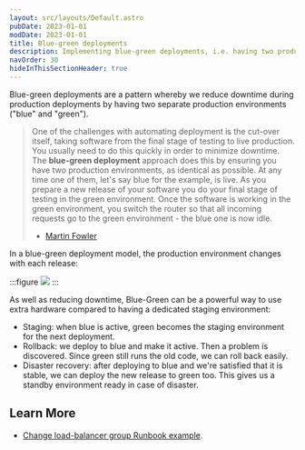 ```yaml
---
layout: src/layouts/Default.astro
pubDate: 2023-01-01
modDate: 2023-01-01
title: Blue-green deployments
description: Implementing blue-green deployments, i.e. having two production environments ("blue" and "green"), with Octopus.
navOrder: 30
hideInThisSectionHeader: true
---
```


Blue-green deployments are a pattern whereby we reduce downtime during production deployments by having two separate production environments ("blue" and "green").

> One of the challenges with automating deployment is the cut-over itself, taking software from the final stage of testing to live production. You usually need to do this quickly in order to minimize downtime. The **blue-green deployment** approach does this by ensuring you have two production environments, as identical as possible. At any time one of them, let's say blue for the example, is live. As you prepare a new release of your software you do your final stage of testing in the green environment. Once the software is working in the green environment, you switch the router so that all incoming requests go to the green environment - the blue one is now idle.
>
> - [Martin Fowler](http://martinfowler.com/bliki/BlueGreenDeployment.html)

In a blue-green deployment model, the production environment changes with each release:

:::figure
![](/docs/deployments/patterns/blue-green-deployments/images/blue-green-versions.png)
:::

As well as reducing downtime, Blue-Green can be a powerful way to use extra hardware compared to having a dedicated staging environment:

- Staging: when blue is active, green becomes the staging environment for the next deployment.
- Rollback: we deploy to blue and make it active. Then a problem is discovered. Since green still runs the old code, we can roll back easily.
- Disaster recovery: after deploying to blue and we're satisfied that it is stable, we can deploy the new release to green too. This gives us a standby environment ready in case of disaster.

## Learn More

- [Change load-balancer group Runbook example](/docs/runbooks/runbook-examples/aws/change-load-balancer-group).
